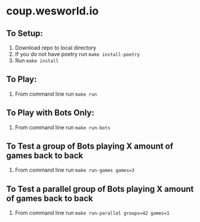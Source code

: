 # coup.wesworld.io

## To Setup:

1. Download repo to local directory
2. If you do not have poetry run `make install-poetry`
3. Run `make install`


## To Play:

1. From command line run `make run`


## To Play with Bots Only:

1. From command line run `make run-bots`


## To Test a group of Bots playing X amount of games back to back
1. From command line run `make run-games games=3`


## To Test a parallel group of Bots playing X amount of games back to back
1. From command line run `make run-parallel groups=42 games=1`